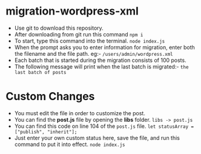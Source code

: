 # migration-wordpress-xml

- Use git to download this repository.
- After downloading from git run this command
  `npm i`
- To start, type this command into the terminal.
  `node index.js`
- When the prompt asks you to enter information for migration, enter both the filename and the file path.
  eg:- `/users/admin/wordpress.xml`
- Each batch that is started during the migration consists of 100 posts.
- The following message will print when the last batch is migrated:- `the last batch of posts`

# Custom Changes

- You must edit the file in order to customize the post.
- You can find the **post.js** file by opening the **libs** folder.
  `libs -> post.js`
- You can find this code on line 104 of the `post.js` file.
  `let statusArray = ["publish", "inherit"];`
- Just enter your own custom status here, save the file, and run this command to put it into effect.
  `node index.js`
